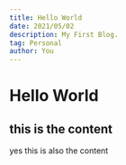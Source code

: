 ```yaml
---
title: Hello World
date: 2021/05/02
description: My First Blog.
tag: Personal
author: You
---
```


# Hello World

## this is the content
yes this is also the content
